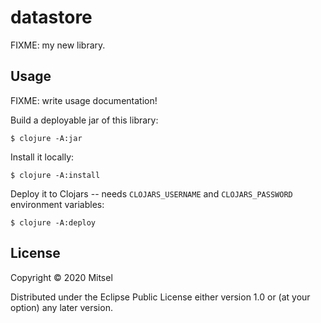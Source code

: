 # datastore

FIXME: my new library.

## Usage

FIXME: write usage documentation!

Build a deployable jar of this library:

    $ clojure -A:jar

Install it locally:

    $ clojure -A:install

Deploy it to Clojars -- needs `CLOJARS_USERNAME` and `CLOJARS_PASSWORD` environment variables:

    $ clojure -A:deploy

## License

Copyright © 2020 Mitsel

Distributed under the Eclipse Public License either version 1.0 or (at
your option) any later version.
